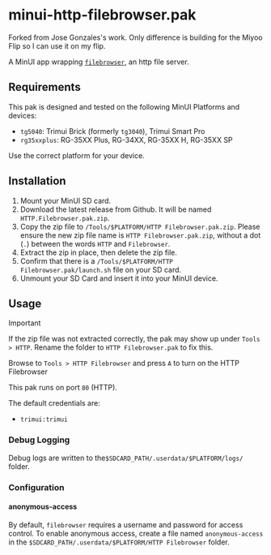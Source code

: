 # minui-http-filebrowser.pak

Forked from Jose Gonzales's work. Only difference is building for the Miyoo Flip so I can use it on my flip.

A MinUI app wrapping [`filebrowser`](https://github.com/filebrowser/filebrowser/), an http file server.

## Requirements

This pak is designed and tested on the following MinUI Platforms and devices:

- `tg5040`: Trimui Brick (formerly `tg3040`), Trimui Smart Pro
- `rg35xxplus`: RG-35XX Plus, RG-34XX, RG-35XX H, RG-35XX SP

Use the correct platform for your device.

## Installation

1. Mount your MinUI SD card.
2. Download the latest release from Github. It will be named `HTTP.Filebrowser.pak.zip`.
3. Copy the zip file to `/Tools/$PLATFORM/HTTP Filebrowser.pak.zip`. Please ensure the new zip file name is `HTTP Filebrowser.pak.zip`, without a dot (`.`) between the words `HTTP` and `Filebrowser`.
4. Extract the zip in place, then delete the zip file.
5. Confirm that there is a `/Tools/$PLATFORM/HTTP Filebrowser.pak/launch.sh` file on your SD card.
6. Unmount your SD Card and insert it into your MinUI device.

## Usage

> [!IMPORTANT]
> If the zip file was not extracted correctly, the pak may show up under `Tools > HTTP`. Rename the folder to `HTTP Filebrowser.pak` to fix this.

Browse to `Tools > HTTP Filebrowser` and press `A` to turn on the HTTP Filebrowser

This pak runs on port `80` (HTTP).

The default credentials are:

- `trimui:trimui`

### Debug Logging

Debug logs are written to the`$SDCARD_PATH/.userdata/$PLATFORM/logs/` folder.

### Configuration

#### anonymous-access

By default, `filebrowser` requires a username and password for access control. To enable anonymous access, create a file named `anonymous-access` in the `$SDCARD_PATH/.userdata/$PLATFORM/HTTP Filebrowser` folder.
